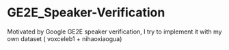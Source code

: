 # GE2E_Speaker-Verification
Motivated by Google GE2E speaker verification, I try to implement it with my own dataset ( voxceleb1 + nihaoxiaogua)
